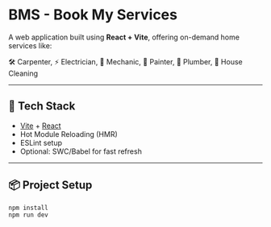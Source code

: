 # BMS - Book My Services

A web application built using **React + Vite**, offering on-demand home services like:

🛠 Carpenter, ⚡ Electrician, 🔧 Mechanic, 🎨 Painter, 🚿 Plumber, 🧹 House Cleaning

---

## 🚀 Tech Stack

- [Vite](https://vitejs.dev/) + [React](https://react.dev/)
- Hot Module Reloading (HMR)
- ESLint setup
- Optional: SWC/Babel for fast refresh

---

## 📦 Project Setup

```bash
npm install
npm run dev
